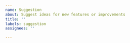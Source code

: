 ```yaml
---
name: Suggestion
about: Suggest ideas for new features or improvements
title: ''
labels: suggestion
assignees: ''

---
```



